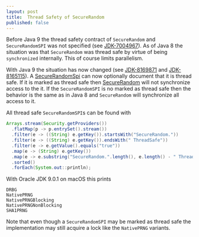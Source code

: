 ```yaml
---
layout: post
title:  Thread Safety of SecureRandom
published: false
---
```


Before Java 9 the thread safety contract of `SecureRandom` and  `SecureRandomSPI` was not specified (see [JDK-7004967](https://bugs.openjdk.java.net/browse/JDK-7004967)). As of Java 8 the situation was that `SecureRandom` was thread safe by virtue of being `synchronized` internally. This of course limits parallelism.

With Java 9 the situation has now changed (see [JDK-8169871](https://bugs.openjdk.java.net/browse/JDK-8169871) and [JDK-8165115](https://bugs.openjdk.java.net/browse/JDK-8165115)). A [SecureRandomSpi](https://docs.oracle.com/javase/9/docs/api/java/security/SecureRandomSpi.html) can now optionally document that it is thread safe. If it is marked as thread safe then [SecureRandom](https://docs.oracle.com/javase/9/docs/api/java/security/SecureRandom.html) will not synchronize access to the it. If the `SecureRandomSPI` is no marked as thread safe then the behavior is the same as in Java 8 and `SecureRandom` will synchronize all access to it.

All thread safe `SecureRandomSPI`s can be found with


```java
Arrays.stream(Security.getProviders())
  .flatMap(p -> p.entrySet().stream())
  .filter(e -> ((String) e.getKey()).startsWith("SecureRandom."))
  .filter(e -> ((String) e.getKey()).endsWith(" ThreadSafe"))
  .filter(e -> e.getValue().equals("true"))
  .map(e -> (String) e.getKey())
  .map(e -> e.substring("SecureRandom.".length(), e.length() - " ThreadSafe".length()))
  .sorted()
  .forEach(System.out::println);
```

With Oracle JDK 9.0.1 on macOS this prints

```
DRBG
NativePRNG
NativePRNGBlocking
NativePRNGNonBlocking
SHA1PRNG
```

Note that even though a `SecureRandomSPI` may be marked as thread safe the implementation may still acquire a lock like the `NativePRNG` variants.

